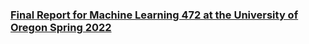  ### **[Final Report for Machine Learning 472 at the University of Oregon Spring 2022](https://github.com/Aotae/ML-472-Final/blob/main/Final%20Report.pdf)**

